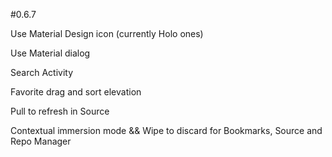 #0.6.7

Use Material Design icon (currently Holo ones)

Use Material dialog

Search Activity

Favorite drag and sort elevation

Pull to refresh in Source

Contextual immersion mode && Wipe to discard for Bookmarks, Source and Repo Manager